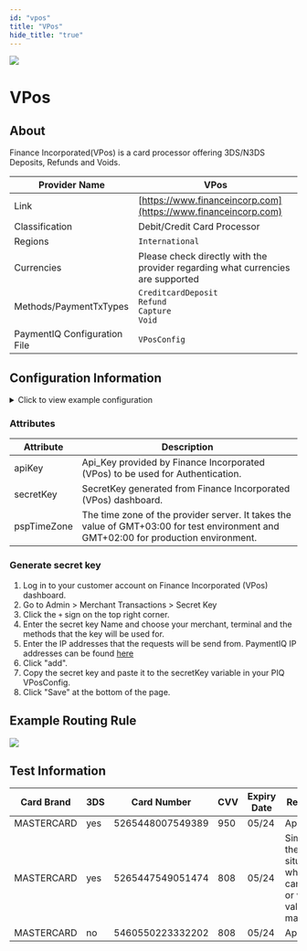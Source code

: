 ```yaml
--- 
id: "vpos" 
title: "VPos"
hide_title: "true"
---
```

 
![](/img/providers/logos/vpos.png)

# VPos

## About
Finance Incorporated(VPos) is a card processor offering 3DS/N3DS Deposits, Refunds and Voids.

| Provider Name                | VPos                                                                            |
|------------------------------|---------------------------------------------------------------------------------|
| Link                         | [https://www.financeincorp.com](https://www.financeincorp.com)                  |
| Classification               | Debit/Credit Card Processor                                                     |
| Regions                      | `International`                                                                 |
| Currencies                   | Please check directly with the provider regarding what currencies are supported |
| Methods/PaymentTxTypes       | `CreditcardDeposit`<br/> `Refund`<br/> `Capture`<br/> `Void`                    |
| PaymentIQ Configuration File | `VPosConfig`                                                                    |
  
## Configuration Information

<details>
<summary>Click to view example configuration</summary>
<br/>

```xml
<com.devcode.paymentiq.integration.vpos.VPosConfig>
  <enabled>true</enabled>
  <useViqProxy>true</useViqProxy>
  <testMode>true</testMode>
  <accounts>
    <entry>
      <string>default</string>
      <account>
        <apiKey>???</apiKey>
        <secretKey>???</secretKey>
        <supportedCurrencies>USD|EUR|JPY</supportedCurrencies>
        <use3Dsecure>true</use3Dsecure><!-- true/false-->
        <authType>PRE_AUTH</authType>
           <!--
        <authType>AUTH_CAPTURE</authType>
        <authType>FINAL_AUTH</authType>
        <authType>PRE_AUTH</authType>
        -->
      </account>
    </entry>
  </accounts>
  <pspTimeZone>GMT+03:00</pspTimeZone> <!-- GMT+03:00 for test env / GMT+02:00 for production -->
</com.devcode.paymentiq.integration.vpos.VPosConfig>

```
</details>

### Attributes

| Attribute   | Description                                                                                                                          |
|-------------|--------------------------------------------------------------------------------------------------------------------------------------|
| apiKey      | Api_Key provided by Finance Incorporated (VPos) to be used for Authentication.                                                       |
| secretKey   | SecretKey generated from Finance Incorporated (VPos) dashboard.                                                                      |
| pspTimeZone | The time zone of the provider server. It takes the value of GMT+03:00 for test environment and GMT+02:00 for production environment. |

### Generate secret key
1. Log in to your customer account on Finance Incorporated (VPos) dashboard.
2. Go to Admin > Merchant Transactions > Secret Key
3. Click the `+` sign on the top right corner. 
4. Enter the secret key Name and choose your merchant, terminal and the methods that the key will be used for.
5. Enter the IP addresses that the requests will be send from. PaymentIQ IP addresses can be found [here](https://github.com/devcode-git/dev-portal-backend/blob/master/content/europe/providerintegrationmanuals/general/provider_ip_whitelist.md)                          
6. Click "add".
7. Copy the secret key and paste it to the secretKey variable in your PIQ VPosConfig.
8. Click "Save" at the bottom of the page.

## Example Routing Rule
![](/img/providers/routing/vpos.png)

## Test Information

| Card Brand | 3DS | Card Number      | CVV | Expiry Date | Result/Info                                                            |
|------------|-----|------------------|-----|-------------|------------------------------------------------------------------------|
| MASTERCARD | yes | 5265448007549389 | 950 | 05/24       | Approved                                                               |
| MASTERCARD | yes | 5265447549051474 | 808 | 05/24       | Simulates the situation where cancellation or wrong validation is made |
| MASTERCARD | no  | 5460550223332202 | 808 | 05/24       | Approved                                                               |
